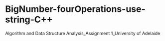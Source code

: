 # BigNumber-fourOperations-use-string-C++
Algorithm and Data Structure Analysis_Assignment 1_University of Adelaide
